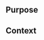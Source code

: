 <!--

This PR template is mandatory, please follow the guidance in the comments and
fill this in rather than removing it.

** An effective description is the minimum requirement for a PR to be approved. **

PRs to this repo are an audit trail of how we allow changes to our production
environment. Providing the context necessary to later readers and auditors is
important: please take a moment and add whatever information you can.

As a rule of thumb, the more unusual your request, the more information
you should provide.

-->

## Purpose

<!--

- Emphasize the WHY over the WHAT
- Remember your reviewer doesn't have your context, so explain the intent
- Remember that this may be read by an auditor (or even yourself in 6 months)

-->

## Context

<!--

For example:
    Where does this fit in? Part of work stream / epic / feature

    See:
    - JIRA-12345
    - [solution preview](confluence link)
    - #1234 (related PR)

** Be liberal with links. Reviewers and auditors need context for these changes. **

Useful links include (but are not limited to):

- JIRA references for the task being performed
- Backstage and Github references for the service
- Any previous PRs in this repository that are relevant (saves copying a lot of
  information if this is a follow-up)
- A failing build that this fixes

-->